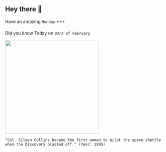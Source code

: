 ## Hey there 👋
Have an amazing `Monday` ⚡⚡⚡

Did you know Today on `03rd of February`
 
 [<img src="https://www.nasa.gov/sites/default/files/styles/full_width_feature/public/thumbnails/image/sts063-312-020-orig.jpg" width="300" />](https://www.nasa.gov/image-feature/feb-3-1995-astronaut-eileen-collins-at-the-pilots-station-on-shuttle-discovery/) 
 ```
“Col. Eileen Collins became the first woman to pilot the space shuttle when the Discovery blasted off.” (Year: 1995)
```
